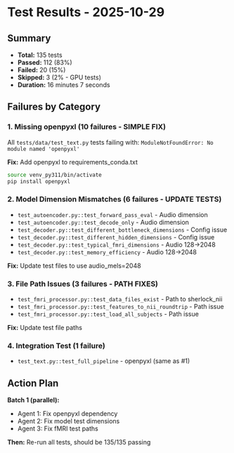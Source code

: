 # Test Results - 2025-10-29

## Summary
- **Total:** 135 tests
- **Passed:** 112 (83%)
- **Failed:** 20 (15%)
- **Skipped:** 3 (2% - GPU tests)
- **Duration:** 16 minutes 7 seconds

## Failures by Category

### 1. Missing openpyxl (10 failures - SIMPLE FIX)
All `tests/data/test_text.py` tests failing with: `ModuleNotFoundError: No module named 'openpyxl'`

**Fix:** Add openpyxl to requirements_conda.txt
```bash
source venv_py311/bin/activate
pip install openpyxl
```

### 2. Model Dimension Mismatches (6 failures - UPDATE TESTS)
- `test_autoencoder.py::test_forward_pass_eval` - Audio dimension
- `test_autoencoder.py::test_decode_only` - Audio dimension
- `test_decoder.py::test_different_bottleneck_dimensions` - Config issue
- `test_decoder.py::test_different_hidden_dimensions` - Config issue
- `test_decoder.py::test_typical_fmri_dimensions` - Audio 128→2048
- `test_decoder.py::test_memory_efficiency` - Audio 128→2048

**Fix:** Update test files to use audio_mels=2048

### 3. File Path Issues (3 failures - PATH FIXES)
- `test_fmri_processor.py::test_data_files_exist` - Path to sherlock_nii
- `test_fmri_processor.py::test_features_to_nii_roundtrip` - Path issue
- `test_fmri_processor.py::test_load_all_subjects` - Path issue

**Fix:** Update test file paths

### 4. Integration Test (1 failure)
- `test_text.py::test_full_pipeline` - openpyxl (same as #1)

## Action Plan

**Batch 1 (parallel):**
- Agent 1: Fix openpyxl dependency
- Agent 2: Fix model test dimensions
- Agent 3: Fix fMRI test paths

**Then:** Re-run all tests, should be 135/135 passing
